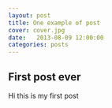 ```yaml
---
layout: post
title: One example of post
cover: cover.jpg
date:   2013-08-09 12:00:00
categories: posts
---
```


## First post ever

Hi this is my first post

